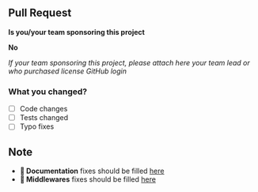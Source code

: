 ## Pull Request

**Is you/your team sponsoring this project**

**No**

_If your team sponsoring this project, please attach here your team lead or who purchased license GitHub login_

### What you changed?

- [ ] Code changes
- [ ] Tests changed
- [ ] Typo fixes

## Note

- **📝 Documentation** fixes should be filled [here](https://github.com/nanoexpress/docs/pulls)
- **🔗 Middlewares** fixes should be filled [here](https://github.com/nanoexpress/middlewares/pulls)
